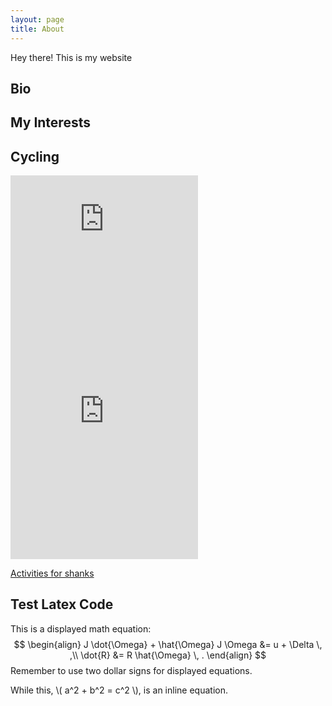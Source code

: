 ```yaml
---
layout: page
title: About
---
```


<p class="message">
  Hey there! This is my website
</p>

## Bio

## My Interests

## Cycling

<iframe height='160' width='300' frameborder='0' allowtransparency='true' scrolling='no' src='https://www.strava.com/athletes/3370565/activity-summary/65ae1f44ec5044eb50ef943950859ecf4d744808'></iframe>

<iframe height='454' width='300' frameborder='0' allowtransparency='true' scrolling='no' src='https://www.strava.com/athletes/3370565/latest-rides/65ae1f44ec5044eb50ef943950859ecf4d744808'></iframe>

<a class="rwgps-widget" href="http://ridewithgps.com/users/216546" data-rwgps-metric="1" data-rwgps-width="300" data-rwgps-user-id="216546" data-rwgps-include="week month year">Activities for shanks</a>
<script>
(function(d,s) { 
  if(!d.getElementById('rwgps-sdk')) {
    var el = d.getElementsByTagName(s)[0],
        js = d.createElement(s);
    js.id = 'rwgps-sdk';
    js.src = "//ridewithgps.com/sdk.min.js";
    el.parentNode.insertBefore(js, el);
  }
})(document, 'script');
</script>

## Test Latex Code
This is a displayed math equation:
$$
\begin{align}
	J \dot{\Omega} + \hat{\Omega} J \Omega &= u + \Delta \, ,\\
	\dot{R} &= R \hat{\Omega} \, .
\end{align}
$$
Remember to use two dollar signs for displayed equations.

While this, \\( a^2 + b^2 = c^2 \\), is an inline equation.
